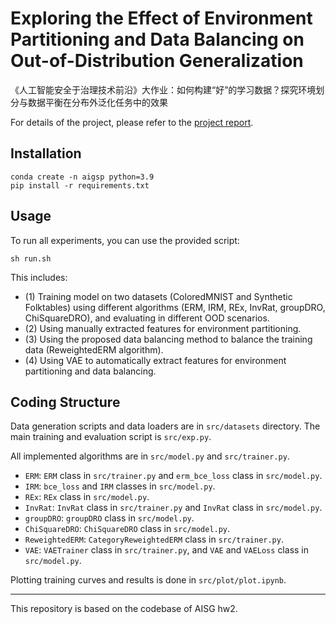 # Exploring the Effect of Environment Partitioning and Data Balancing on Out-of-Distribution Generalization

《人工智能安全于治理技术前沿》大作业：如何构建“好”的学习数据？探究环境划分与数据平衡在分布外泛化任务中的效果

For details of the project, please refer to the [project report](./report.pdf).

## Installation

```
conda create -n aigsp python=3.9
pip install -r requirements.txt
```

## Usage

To run all experiments, you can use the provided script:
```
sh run.sh
```

This includes:
- (1) Training model on two datasets (ColoredMNIST and Synthetic Folktables) using different algorithms (ERM, IRM, REx, InvRat, groupDRO, ChiSquareDRO), and evaluating in different OOD scenarios. 
- (2) Using manually extracted features for environment partitioning.
- (3) Using the proposed data balancing method to balance the training data (ReweightedERM algorithm).
- (4) Using VAE to automatically extract features for environment partitioning and data balancing.

## Coding Structure

Data generation scripts and data loaders are in `src/datasets` directory.
The main training and evaluation script is `src/exp.py`.

All implemented algorithms are in `src/model.py` and `src/trainer.py`.
- `ERM`: `ERM` class in `src/trainer.py` and `erm_bce_loss` class in `src/model.py`.
- `IRM`: `bce_loss` and `IRM` classes in `src/model.py`.
- `REx`: `REx` class in `src/model.py`.
- `InvRat`: `InvRat` class in `src/trainer.py` and `InvRat` class in `src/model.py`.
- `groupDRO`: `groupDRO` class in `src/model.py`.
- `ChiSquareDRO`: `ChiSquareDRO` class in `src/model.py`.
- `ReweightedERM`: `CategoryReweightedERM` class in `src/trainer.py`.
- `VAE`: `VAETrainer` class in `src/trainer.py`, and `VAE` and `VAELoss` class in `src/model.py`.

Plotting training curves and results is done in `src/plot/plot.ipynb`.

---

This repository is based on the codebase of AISG hw2. 